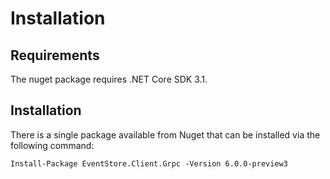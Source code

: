# Installation

## Requirements

The nuget package requires .NET Core SDK 3.1.

## Installation

There is a single package available from Nuget that can be installed via the following command:

```
Install-Package EventStore.Client.Grpc -Version 6.0.0-preview3
```